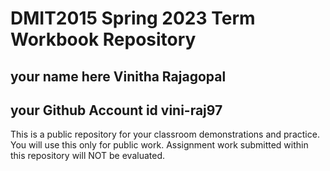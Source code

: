 # DMIT2015 Spring 2023 Term Workbook Repository

## your name here Vinitha Rajagopal

## your Github Account id vini-raj97

This is a public repository for your classroom demonstrations and practice. You will use this only for public work. Assignment work submitted within this repository will NOT be evaluated.

